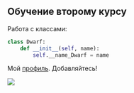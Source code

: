 ## Обучение второму курсу ## 
Работа с классами:
```python
class Dwarf:
    def __init__(self, name):
        self.__name_Dwarf = name 
```
Мой [профиль](https://vk.com/dhdhdbevec). Добавляйтесь!

![](https://sun6-22.userapi.com/s/v1/if2/k13qFrllTCSnWPlrH42w2Ly27ZGikYV6STwO1dmKN-yRq_JHum32lCoz5M6TNmy4fjutnWTCrdoVvhM18JsIYU4O.jpg?quality=95&crop=5,256,2117,2117&as=50x50,100x100,200x200,400x400&ava=1&u=AB6Ew8Rk6U4z92U0dGM75PskOp5djOI1lcIsnZQuDWc&cs=100x100)
